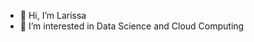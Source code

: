 - 👋 Hi, I’m Larissa
- 👀 I’m interested in Data Science and Cloud Computing


<!---
larissafontes21/larissafontes21 is a ✨ special ✨ repository because its `README.md` (this file) appears on your GitHub profile.
You can click the Preview link to take a look at your changes.
--->
